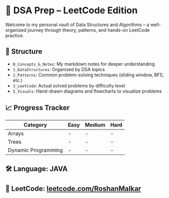 # 🚀 DSA Prep – LeetCode Edition

Welcome to my personal vault of Data Structures and Algorithms – a well-organized journey through theory, patterns, and hands-on LeetCode practice.

## 🧱 Structure

-   `0_Concepts_&_Notes`: My markdown notes for deeper understanding
-   `1_DataStructures`: Organized by DSA topics
-   `2_Patterns`: Common problem-solving techniques (sliding window, BFS, etc.)
-   `3_LeetCode`: Actual solved problems by difficulty level
-   `5_Visuals`: Hand-drawn diagrams and flowcharts to visualize problems

## 📈 Progress Tracker

| Category            | Easy | Medium | Hard |
| ------------------- | ---- | ------ | ---- |
| Arrays              |  -   | -      | -    |
| Trees               |  -   | -      | -    |
| Dynamic Programming |  -   | -      | -    |

## 🛠️ Language: JAVA

## 🔗 LeetCode: [leetcode.com/RoshanMalkar](https://leetcode.com/u/RoshanMalkar/)
